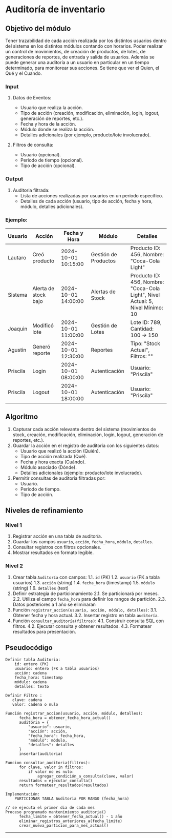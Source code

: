 # Auditoría de inventario

## Objetivo del módulo
Tener trazabilidad de cada acción realizada por los distintos usuarios dentro del sistema en los distintos módulos contando con horarios. Poder realizar un control de movimientos, de creación de productos, de lotes, de generaciones de reportes, de entrada y salida de usuarios. Además se puede generar una auditoría a un usuario en particular en un tiempo determinado, para monitorear sus acciones. Se tiene que ver el Quien, el Qué y el Cuando. 

### Input
1. Datos de Eventos:
   - Usuario que realiza la acción.
   - Tipo de acción (creación, modificación, eliminación, login, logout, generación de reportes, etc.).
   - Fecha y hora de la acción.
   - Módulo donde se realiza la acción.
   - Detalles adicionales (por ejemplo, producto/lote involucrado).

2. Filtros de consulta:
   - Usuario (opcional).
   - Periodo de tiempo (opcional).
   - Tipo de acción (opcional).

### Output
1. Auditoria filtrada:
   - Lista de acciones realizadas por usuarios en un período específico.
   - Detalles de cada acción (usuario, tipo de acción, fecha y hora, módulo, detalles adicionales).

### Ejemplo:

| Usuario  | Acción               | Fecha y Hora        | Módulo               | Detalles                                                                       |
| -------- | -------------------- | ------------------- | -------------------- | ------------------------------------------------------------------------------ |
| Lautaro  | Creó producto        | 2024-10-01 10:15:00 | Gestión de Productos | Producto ID: 456, Nombre: "Coca-Cola Light"                                    |
| Sistema  | Alerta de stock bajo | 2024-10-01 14:00:00 | Alertas de Stock     | Producto ID: 456, Nombre: "Coca-Cola Light", Nivel Actual: 5, Nivel Mínimo: 10 |
| Joaquin  | Modificó lote        | 2024-10-01 11:00:00 | Gestión de Lotes     | Lote ID: 789, Cantidad: 100 -> 150                                             |
| Agustin  | Generó reporte       | 2024-10-01 12:30:00 | Reportes             | Tipo: "Stock Actual", Filtros: ""                                              |
| Priscila | Login                | 2024-10-01 08:00:00 | Autenticación        | Usuario: "Priscila"                                                            |
| Priscila | Logout               | 2024-10-01 18:00:00 | Autenticación        | Usuario: "Priscila"                                                            |


## Algoritmo

1. Capturar cada acción relevante dentro del sistema (movimientos de stock, creación, modificación, eliminación, login, logout, generación de reportes, etc.).
2. Guardar la acción en el registro de auditoría con los siguientes datos:
   - Usuario que realizó la acción (Quién).
   - Tipo de acción realizada (Qué).
   - Fecha y hora exacta (Cuándo).
   - Módulo asociado (Dónde).
   - Detalles adicionales (ejemplo: producto/lote involucrado).
3. Permitir consultas de auditoría filtradas por:
   - Usuario.
   - Periodo de tiempo.
   - Tipo de acción.

## Niveles de refinamiento 

### Nivel 1

1. Registrar acción en una tabla de auditoría.
2. Guardar los campos `usuario`, `acción`, `fecha_hora`, `módulo`, `detalles`.
3. Consultar registros con filtros opcionales.
4. Mostrar resultados en formato legible.


### Nivel 2

1. Crear tabla `Auditoría` con campos:
   1.1. `id` (PK)
   1.2. `usuario` (FK a tabla usuarios)
   1.3. `acción` (string)
   1.4. `fecha_hora` (timestamp)
   1.5. `módulo` (string)
   1.6. `detalles` (text)
2. Definir estrategia de particionamiento
   2.1. Se particionará por meses.
   2.2. Utiliza el campo `fecha_hora` para definir los rangos de partición.
   2.3. Datos posteriores a 1 año se eliminaran
3. Función `registrar_accion(usuario, acción, módulo, detalles)`:
   3.1. Obtener fecha y hora actual.
   3.2. Insertar registro en tabla `auditoría`.
4. Función `consultar_auditoría(filtros)`:
   4.1. Construir consulta SQL con filtros.
   4.2. Ejecutar consulta y obtener resultados.
   4.3. Formatear resultados para presentación.


## Pseudocódigo

```pseudo
Definir tabla Auditoria:
    id: entero (PK)
    usuario: entero (FK a tabla usuarios)
    acción: cadena
    fecha_hora: timestamp
    módulo: cadena
    detalles: texto

Definir Filtro :
   clave: cadena
   valor: cadena o nulo

Función registrar_accion(usuario, acción, módulo, detalles):
      fecha_hora = obtener_fecha_hora_actual()
      auditoria = {
          "usuario": usuario,
          "acción": acción,
          "fecha_hora": fecha_hora,
          "módulo": módulo,
          "detalles": detalles
      }
      insertar(auditoria)

Funcion consultar_auditoria(filtros):
      for clave, valor in filtros:
          if valor no es nulo:
              agregar_condición_a_consulta(clave, valor)
      resultados = ejecutar_consulta()
      return formatear_resultados(resultados)

Implementación:
    PARTICIONAR TABLA Auditoria POR RANGO (fecha_hora)

// se ejecuta el primer dia de cada mes
Proceso programado mantenimiento_auditoria()
      fecha_limite = obtener_fecha_actual() - 1 año
      eliminar_registros_anteriores_a(fecha_limite)
      crear_nueva_particion_para_mes_actual()

```

---
